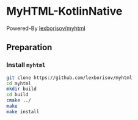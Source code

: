 # MyHTML-KotlinNative

Powered-By
[lexborisov/myhtml](https://github.com/lexborisov/myhtml)

## Preparation
### Install `myhtml`
```bash
git clone https://github.com/lexborisov/myhtml
cd myhtml
mkdir build
cd build
cmake ../
make 
make install
``` 
